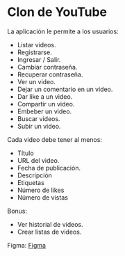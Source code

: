 # Clon de YouTube

La aplicación le permite a los usuarios:

- Listar videos.
- Registrarse.
- Ingresar / Salir.
- Cambiar contraseña.
- Recuperar contraseña.
- Ver un video.
- Dejar un comentario en un video.
- Dar like a un video.
- Compartir un video.
- Embeber un video.
- Buscar videos.
- Subir un video.

Cada video debe tener al menos:

- Título
- URL del video.
- Fecha de publicación.
- Descripción
- Etiquetas
- Número de likes
- Número de vistas

Bonus:

- Ver historial de videos.
- Crear listas de videos.

Figma: [Figma](<https://www.figma.com/file/WMw8qQ0bEYp7VuR3cOLpyW/YouTube-(Community)?node-id=0%3A1>)
